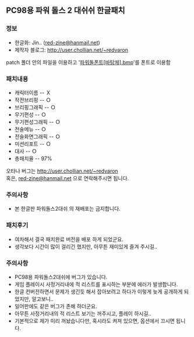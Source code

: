 ## PC98용 파워 돌스 2 대쉬쉬 한글패치
### 정보
* 한글화: Jin.. (red-zine@hanmail.net)
* 제작자 블로그: http://user.chollian.net/~redvaron

patch 폴더 안의 파일을 이용하고 '[파워돌폰트[바탕체].bmp](https://github.com/ybaik/pc98-ko-patch/blob/main/patches/Power%20Dolls%202/%ED%8C%8C%EC%9B%8C%EB%8F%8C%ED%8F%B0%ED%8A%B8%5B%EB%B0%94%ED%83%95%EC%B2%B4%5D.bmp)'를 폰트로 이용함

### 패치내용
* 캐릭터이름 -- Ｘ
* 작전브리핑 -- Ｏ
* 브리핑그래픽 -- Ｏ
* 무기편성 -- Ｏ
* 무기편성그래픽 -- Ｏ
* 전술메뉴 -- Ｏ
* 전술화면그래픽 -- Ｏ
* 미션리포트 -- Ｏ
* 대사 -- Ｏ
* 총패치율 -- 97%

오타나 버그는 http://user.chollian.net/~redvaron<br>
혹은, red-zine@hanmail.net 으로 연락해주시면 됩니다.

### 주의사항
* 본 한글판 파워돌스2대쉬 의 재배포는 금지합니다.

### 패치후기
* 여차해서 결국 패치완료 버전을 배포 하게 되었군요.
* 생각보다 시간이 많이 걸리긴 했지만, 아무튼 재미있게 즐겨 주시길..

### 주의사항
* PC98용 파워돌스2대쉬에 버그가 있습니다.
* 게임 플레이시 사정거리내에 적 리스트를 표시하는 부분에 에러가 발생합니다.
* 한글 컨버전하면서 문제가 생긴듯 해서 잡아보려고 하다가 이렇게 늦게 공개하게 되었지만, 알고보니..
* 일어판에도 같은 버그가 존해 하더군요.
* 아무튼 사정거리내의 적 리스트 보기는 꺼주시고, 플레이 하시길..
* 기본적으로 제가 미리 꺼놨습니다만, 혹시라도 켜져 있으면, 옵션에서 끄시면 됩니다.
